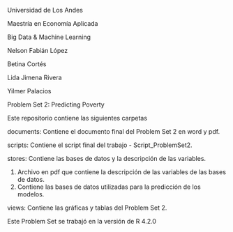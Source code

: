Universidad de Los Andes

Maestría en Economía Aplicada

Big Data & Machine Learning 

Nelson Fabián López 

Betina Cortés 

Lida Jimena Rivera

Yilmer Palacios 

Problem Set 2: Predicting Poverty

Este repositorio contiene las siguientes carpetas

documents: Contiene el documento final del Problem Set 2 en word y pdf.

scripts: Contiene el script final del trabajo - Script_ProblemSet2.

stores: Contiene las bases de datos y la descripción de las variables. 

1. Archivo en pdf que contiene la descripción de las variables de las bases de datos. 
2. Contiene las bases de datos utilizadas para la predicción de los modelos. 

views: Contiene las gráficas y tablas del Problem Set 2. 

Este Problem Set se trabajó en la versión de R 4.2.0
